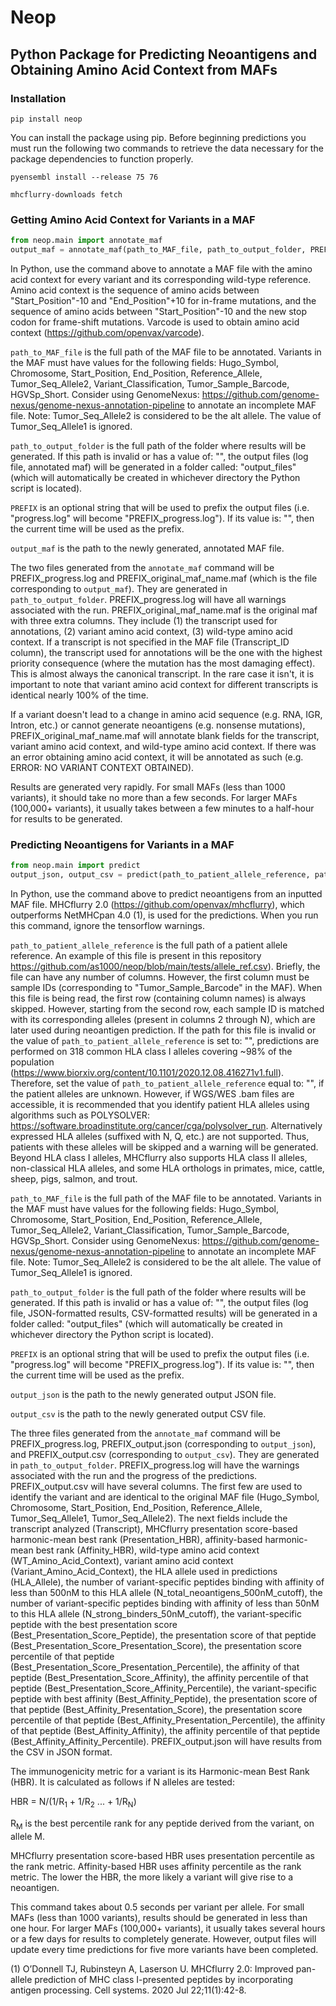 # Neop
## Python Package for Predicting Neoantigens and Obtaining Amino Acid Context from MAFs

### Installation

`pip install neop`

You can install the package using pip. Before beginning predictions you must run the following two commands to retrieve the data necessary for the package dependencies to function properly.

`pyensembl install --release 75 76`

`mhcflurry-downloads fetch`

### Getting Amino Acid Context for Variants in a MAF

```python
from neop.main import annotate_maf
output_maf = annotate_maf(path_to_MAF_file, path_to_output_folder, PREFIX)
```

In Python, use the command above to annotate a MAF file with the amino acid context for every variant and its corresponding wild-type reference. Amino acid context is the sequence of amino acids between "Start_Position"-10 and "End_Position"+10 for in-frame mutations, and the sequence of amino acids between "Start_Position"-10 and the new stop codon for frame-shift mutations. Varcode is used to obtain amino acid context (https://github.com/openvax/varcode).

`path_to_MAF_file` is the full path of the MAF file to be annotated. Variants in the MAF must have values for the following fields: Hugo_Symbol, Chromosome, Start_Position, End_Position, Reference_Allele, Tumor_Seq_Allele2, Variant_Classification, Tumor_Sample_Barcode, HGVSp_Short. Consider using GenomeNexus: https://github.com/genome-nexus/genome-nexus-annotation-pipeline to annotate an incomplete MAF file. Note: Tumor_Seq_Allele2 is considered to be the alt allele. The value of Tumor_Seq_Allele1 is ignored.

`path_to_output_folder` is the full path of the folder where results will be generated. If this path is invalid or has a value of: "", the output files (log file, annotated maf) will be generated in a folder called: "output_files" (which will automatically be created in whichever directory the Python script is located).

`PREFIX` is an optional string that will be used to prefix the output files (i.e. "progress.log" will become "PREFIX_progress.log"). If its value is: "", then the current time will be used as the prefix.

`output_maf` is the path to the newly generated, annotated MAF file.

The two files generated from the `annotate_maf` command will be PREFIX_progress.log and PREFIX_original_maf_name.maf (which is the file corresponding to `output_maf`). They are generated in `path_to_output_folder`. PREFIX_progress.log will have all warnings associated with the run. PREFIX_original_maf_name.maf is the original maf with three extra columns. They include (1) the transcript used for annotations, (2) variant amino acid context, (3) wild-type amino acid context. If a transcript is not specified in the MAF file (Transcript_ID column), the transcript used for annotations will be the one with the highest priority consequence (where the mutation has the most damaging effect). This is almost always the canonical transcript. In the rare case it isn't, it is important to note that variant amino acid context for different transcripts is identical nearly 100% of the time.

If a variant doesn't lead to a change in amino acid sequence (e.g. RNA, IGR, Intron, etc.) or cannot generate neoantigens (e.g. nonsense mutations), PREFIX_original_maf_name.maf will annotate blank fields for the transcript, variant amino acid context, and wild-type amino acid context. If there was an error obtaining amino acid context, it will be annotated as such (e.g. ERROR: NO VARIANT CONTEXT OBTAINED).

Results are generated very rapidly. For small MAFs (less than 1000 variants), it should take no more than a few seconds. For larger MAFs (100,000+ variants), it usually takes between a few minutes to a half-hour for results to be generated.

### Predicting Neoantigens for Variants in a MAF

```python
from neop.main import predict
output_json, output_csv = predict(path_to_patient_allele_reference, path_to_MAF_file, path_to_output_folder, PREFIX)
```

In Python, use the command above to predict neoantigens from an inputted MAF file. MHCflurry 2.0 (https://github.com/openvax/mhcflurry), which outperforms NetMHCpan 4.0 (1), is used for the predictions. When you run this command, ignore the tensorflow warnings.

`path_to_patient_allele_reference` is the full path of a patient allele reference. An example of this file is present in this repository https://github.com/as1000/neop/blob/main/tests/allele_ref.csv). Briefly, the file can have any number of columns. However, the first column must be sample IDs (corresponding to "Tumor_Sample_Barcode" in the MAF). When this file is being read, the first row (containing column names) is always skipped. However, starting from the second row, each sample ID is matched with its corresponding alleles (present in columns 2 through N), which are later used during neoantigen prediction. If the path for this file is invalid or the value of `path_to_patient_allele_reference` is set to: "", predictions are performed on 318 common HLA class I alleles covering ~98% of the population (https://www.biorxiv.org/content/10.1101/2020.12.08.416271v1.full). Therefore, set the value of `path_to_patient_allele_reference` equal to: "", if the patient alleles are unknown. However, if WGS/WES .bam files are accessible, it is recommended that you identify patient HLA alleles using algorithms such as POLYSOLVER: https://software.broadinstitute.org/cancer/cga/polysolver_run. Alternatively expressed HLA alleles (suffixed with N, Q, etc.) are not supported. Thus, patients with these alleles will be skipped and a warning will be generated. Beyond HLA class I alleles, MHCflurry also supports HLA class II alleles, non-classical HLA alleles, and some HLA orthologs in primates, mice, cattle, sheep, pigs, salmon, and trout.

`path_to_MAF_file` is the full path of the MAF file to be annotated. Variants in the MAF must have values for the following fields: Hugo_Symbol, Chromosome, Start_Position, End_Position, Reference_Allele, Tumor_Seq_Allele2, Variant_Classification, Tumor_Sample_Barcode, HGVSp_Short. Consider using GenomeNexus: https://github.com/genome-nexus/genome-nexus-annotation-pipeline to annotate an incomplete MAF file. Note: Tumor_Seq_Allele2 is considered to be the alt allele. The value of Tumor_Seq_Allele1 is ignored.

`path_to_output_folder` is the full path of the folder where results will be generated. If this path is invalid or has a value of: "", the output files (log file, JSON-formatted results, CSV-formatted results) will be generated in a folder called: "output_files" (which will automatically be created in whichever directory the Python script is located).

`PREFIX` is an optional string that will be used to prefix the output files (i.e. "progress.log" will become "PREFIX_progress.log"). If its value is: "", then the current time will be used as the prefix.

`output_json` is the path to the newly generated output JSON file.

`output_csv` is the path to the newly generated output CSV file.

The three files generated from the `annotate_maf` command will be PREFIX_progress.log, PREFIX_output.json (corresponding to `output_json`), and PREFIX_output.csv (corresponding to `output_csv`). They are generated in `path_to_output_folder`. PREFIX_progress.log will have the warnings associated with the run and the progress of the predictions. PREFIX_output.csv will have several columns. The first few are used to identify the variant and are identical to the original MAF file (Hugo_Symbol, Chromosome, Start_Position, End_Position, Reference_Allele, Tumor_Seq_Allele1, Tumor_Seq_Allele2). The next fields include the transcript analyzed (Transcript), MHCflurry presentation score-based harmonic-mean best rank (Presentation_HBR), affinity-based harmonic-mean best rank (Affinity_HBR), wild-type amino acid context (WT_Amino_Acid_Context), variant amino acid context (Variant_Amino_Acid_Context), the HLA allele used in predictions (HLA_Allele), the number of variant-specific peptides binding with affinity of less than 500nM to this HLA allele (N_total_neoantigens_500nM_cutoff), the number of variant-specific peptides binding with affinity of less than 50nM to this HLA allele (N_strong_binders_50nM_cutoff), the variant-specific peptide with the best presentation score (Best_Presentation_Score_Peptide), the presentation score of that peptide (Best_Presentation_Score_Presentation_Score), the presentation score percentile of that peptide (Best_Presentation_Score_Presentation_Percentile), the affinity of that peptide (Best_Presentation_Score_Affinity), the affinity percentile of that peptide (Best_Presentation_Score_Affinity_Percentile), the variant-specific peptide with best affinity (Best_Affinity_Peptide), the presentation score of that peptide (Best_Affinity_Presentation_Score), the presentation score percentile of that peptide (Best_Affinity_Presentation_Percentile), the affinity of that peptide (Best_Affinity_Affinity), the affinity percentile of that peptide (Best_Affinity_Affinity_Percentile). PREFIX_output.json will have results from the CSV in JSON format.

The immunogenicity metric for a variant is its Harmonic-mean Best Rank (HBR). It is calculated as follows if N alleles are tested:

HBR = N/(1/R<sub>1</sub> + 1/R<sub>2</sub> ... + 1/R<sub>N</sub>)

R<sub>M</sub> is the best percentile rank for any peptide derived from the variant, on allele M.

MHCflurry presentation score-based HBR uses presentation percentile as the rank metric. Affinity-based HBR uses affinity percentile as the rank metric. The lower the HBR, the more likely a variant will give rise to a neoantigen.

This command takes about 0.5 seconds per variant per allele. For small MAFs (less than 1000 variants), results should be generated in less than one hour. For larger MAFs (100,000+ variants), it usually takes several hours or a few days for results to completely generate. However, output files will update every time predictions for five more variants have been completed.

(1) O’Donnell TJ, Rubinsteyn A, Laserson U. MHCflurry 2.0: Improved pan-allele prediction of MHC class I-presented peptides by incorporating antigen processing. Cell systems. 2020 Jul 22;11(1):42-8.
